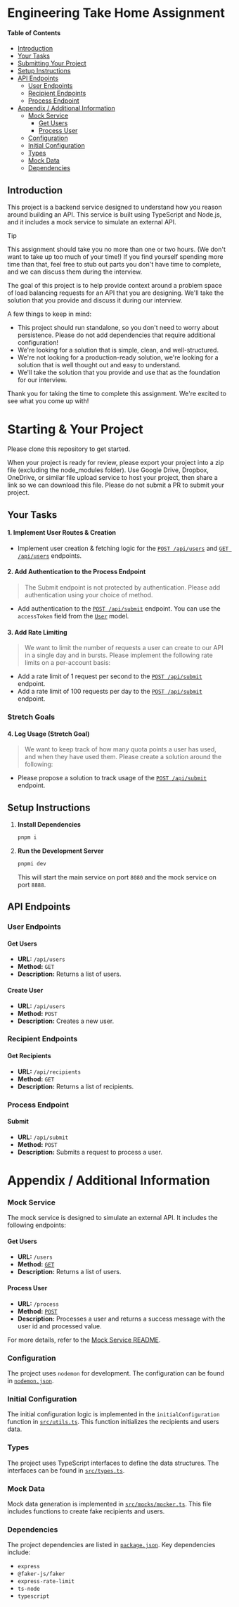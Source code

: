 # Engineering Take Home Assignment

#### Table of Contents

- [Introduction](#introduction)
- [Your Tasks](#your-tasks)
- [Submitting Your Project](#submitting-your-project)
- [Setup Instructions](#setup-instructions)
- [API Endpoints](#api-endpoints)
  - [User Endpoints](#user-endpoints)
  - [Recipient Endpoints](#recipient-endpoints)
  - [Process Endpoint](#process-endpoint)
- [Appendix / Additional Information](#appendix-additional-information)
  - [Mock Service](#mock-service)
    - [Get Users](#get-users-1)
    - [Process User](#process-user)
  - [Configuration](#configuration)
  - [Initial Configuration](#initial-configuration)
  - [Types](#types)
  - [Mock Data](#mock-data)
  - [Dependencies](#dependencies)

## Introduction

This project is a backend service designed to understand how you reason around building an API. This service is built using TypeScript and Node.js, and it includes a mock service to simulate an external API.

> [!TIP]
> This assignment should take you no more than one or two hours. (We don't want to take up too much of your time!) If you find yourself spending more time than that, feel free to stub out parts you don't have time to complete, and we can discuss them during the interview.
>
> The goal of this project is to help provide context around a problem space of load balancing requests for an API that you are designing. We'll take the solution that you provide and discuss it during our interview.

A few things to keep in mind:

- This project should run standalone, so you don't need to worry about persistence. Please do not add dependencies that require additional configuration!
- We're looking for a solution that is simple, clean, and well-structured.
- We're not looking for a production-ready solution, we're looking for a solution that is well thought out and easy to understand.
- We'll take the solution that you provide and use that as the foundation for our interview.

Thank you for taking the time to complete this assignment. We're excited to see what you come up with!

# Starting & Your Project

Please clone this repository to get started.

When your project is ready for review, please export your project into a zip file (excluding the node_modules folder). Use Google Drive, Dropbox, OneDrive, or similar file upload service to host your project, then share a link so we can download this file. Please do not submit a PR to submit your project.

## Your Tasks

#### 1. Implement User Routes & Creation

- Implement user creation & fetching logic for the [`POST /api/users`](src/app.ts) and [`GET /api/users`](src/app.ts) endpoints.

#### 2. Add Authentication to the Process Endpoint

> The Submit endpoint is not protected by authentication. Please add authentication using your choice of method.

- Add authentication to the [`POST /api/submit`](src/app.ts) endpoint. You can use the `accessToken` field from the [`User`](src/types.ts) model.

#### 3. Add Rate Limiting

> We want to limit the number of requests a user can create to our API in a single day and in bursts. Please implement the following rate limits on a per-account basis:

- Add a rate limit of 1 request per second to the [`POST /api/submit`](src/app.ts) endpoint.
- Add a rate limit of 100 requests per day to the [`POST /api/submit`](src/app.ts) endpoint.

### Stretch Goals

#### 4. Log Usage (Stretch Goal)

> We want to keep track of how many quota points a user has used, and when they have used them. Please create a solution around the following:

- Please propose a solution to track usage of the [`POST /api/submit`](src/app.ts) endpoint.

## Setup Instructions

1. **Install Dependencies**

   ```sh
   pnpm i
   ```

2. **Run the Development Server**

   ```sh
   pnpmi dev
   ```

   This will start the main service on port `8080` and the mock service on port `8888`.

## API Endpoints

### User Endpoints

#### Get Users

- **URL:** `/api/users`
- **Method:** `GET`
- **Description:** Returns a list of users.

#### Create User

- **URL:** `/api/users`
- **Method:** `POST`
- **Description:** Creates a new user.

### Recipient Endpoints

#### Get Recipients

- **URL:** `/api/recipients`
- **Method:** `GET`
- **Description:** Returns a list of recipients.

### Process Endpoint

#### Submit

- **URL:** `/api/submit`
- **Method:** `POST`
- **Description:** Submits a request to process a user.

# Appendix / Additional Information

### Mock Service

The mock service is designed to simulate an external API. It includes the following endpoints:

#### Get Users

- **URL:** `/users`
- **Method:** [`GET`](src/app.ts)
- **Description:** Returns a list of users.

#### Process User

- **URL:** `/process`
- **Method:** [`POST`](src/app.ts)
- **Description:** Processes a user and returns a success message with the user id and processed value.

For more details, refer to the [Mock Service README](src/mockService/README.md).

### Configuration

The project uses `nodemon` for development. The configuration can be found in [`nodemon.json`]().

### Initial Configuration

The initial configuration logic is implemented in the `initialConfiguration` function in [`src/utils.ts`](src/utils.ts). This function initializes the recipients and users data.

### Types

The project uses TypeScript interfaces to define the data structures. The interfaces can be found in [`src/types.ts`](src/types.ts).

### Mock Data

Mock data generation is implemented in [`src/mocks/mocker.ts`](src/mocks/mocker.ts). This file includes functions to create fake recipients and users.

### Dependencies

The project dependencies are listed in [`package.json`](/package.json). Key dependencies include:

- `express`
- `@faker-js/faker`
- `express-rate-limit`
- `ts-node`
- `typescript`
